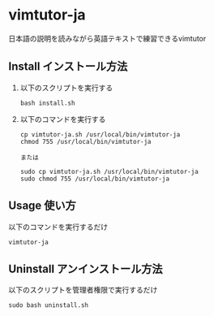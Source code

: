 # vimtutor-ja
日本語の説明を読みながら英語テキストで練習できるvimtutor

## Install インストール方法
1. 以下のスクリプトを実行する

       bash install.sh

1. 以下のコマンドを実行する


       cp vimtutor-ja.sh /usr/local/bin/vimtutor-ja
       chmod 755 /usr/local/bin/vimtutor-ja

       または

       sudo cp vimtutor-ja.sh /usr/local/bin/vimtutor-ja
       sudo chmod 755 /usr/local/bin/vimtutor-ja

## Usage 使い方
以下のコマンドを実行するだけ

    vimtutor-ja

## Uninstall アンインストール方法
以下のスクリプトを管理者権限で実行するだけ

    sudo bash uninstall.sh
